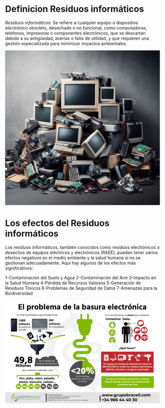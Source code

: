 # Definicion Residuos informáticos



*Residuos informáticos:* Se refiere a cualquier equipo o dispositivo electrónico obsoleto, desechado o no funcional, como computadoras, teléfonos, impresoras o componentes electrónicos, que se descartan debido a su antigüedad, averías o falta de utilidad, y que requieren una gestión especializada para minimizar impactos ambientales.


![foto2](/2.jpeg)


# Los efectos del Residuos informáticos



Los residuos informáticos, también conocidos como residuos electrónicos o desechos de equipos eléctricos y electrónicos (RAEE), pueden tener varios efectos negativos en el medio ambiente y la salud humana si no se gestionan adecuadamente. Aquí hay algunos de los efectos más significativos:

1-Contaminación del Suelo y Agua
2-Contaminación del Aire
3-Impacto en la Salud Humana
4-Pérdida de Recursos Valiosos
5-Generación de Residuos Tóxicos
6-Problemas de Seguridad de Datos
7-Amenazas para la Biodiversidad

![foto2](/21.png)


